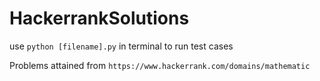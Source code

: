 # HackerrankSolutions

use ```python [filename].py``` in terminal to run test cases


Problems attained from `https://www.hackerrank.com/domains/mathematic`
